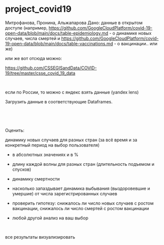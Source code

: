 # project_covid19
Митрофанова, Пронина, Альжапарова
Дано: данные в открытом доступе (например, https://github.com/GoogleCloudPlatform/covid-19-open-data/blob/main/docs/table-epidemiology.md - о динамике новых случаев, числа смертей и https://github.com/GoogleCloudPlatform/covid-19-open-data/blob/main/docs/table-vaccinations.md - о вакцинации.. или же)

или же вот отсюда можно:

https://github.com/CSSEGISandData/COVID-19/tree/master/csse_covid_19_data

 

если по России, то можно с яндекс взять данные (yandex lens)

Загрузить данные в соответствующие Dataframes.

 

 

Оценить:

динамику новых случаев для разных стран (за всё время и за конкретный период на выбор пользователя)

- в абсолютных значениях и в %

- длину каждой волны для разных стран (длительность подъемом и спусков)

- динамику смертности

- насколько запаздывает динамика выбывания (выздоровевшие и умершие) от числа зарегистрированных случаев
- проверить гипотезу: снижалось ли число новых случаев с ростом вакцинации, снижалось ли число смертей с ростом вакцинации


+ любой другой анализ на ваш выбор

 

все результаты визуализировать
